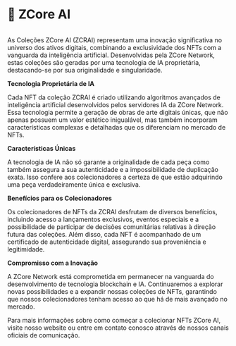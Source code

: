 # 🤖 ZCore AI

<figure><img src="../../.gitbook/assets/691e9a63-6902-4d01-86b5-82ba93d79593.png" alt=""><figcaption></figcaption></figure>

As Coleções ZCore AI (ZCRAI) representam uma inovação significativa no universo dos ativos digitais, combinando a exclusividade dos NFTs com a vanguarda da inteligência artificial. Desenvolvidas pela ZCore Network, estas coleções são geradas por uma tecnologia de IA proprietária, destacando-se por sua originalidade e singularidade.

**Tecnologia Proprietária de IA**

Cada NFT da coleção ZCRAI é criado utilizando algoritmos avançados de inteligência artificial desenvolvidos pelos servidores IA da ZCore Network. Essa tecnologia permite a geração de obras de arte digitais únicas, que não apenas possuem um valor estético inigualável, mas também incorporam características complexas e detalhadas que os diferenciam no mercado de NFTs.

**Características Únicas**

A tecnologia de IA não só garante a originalidade de cada peça como também assegura a sua autenticidade e a impossibilidade de duplicação exata. Isso confere aos colecionadores a certeza de que estão adquirindo uma peça verdadeiramente única e exclusiva.

**Benefícios para os Colecionadores**

Os colecionadores de NFTs da ZCRAI desfrutam de diversos benefícios, incluindo acesso a lançamentos exclusivos, eventos especiais e a possibilidade de participar de decisões comunitárias relativas à direção futura das coleções. Além disso, cada NFT é acompanhado de um certificado de autenticidade digital, assegurando sua proveniência e legitimidade.

**Compromisso com a Inovação**

A ZCore Network está comprometida em permanecer na vanguarda do desenvolvimento de tecnologia blockchain e IA. Continuaremos a explorar novas possibilidades e a expandir nossas coleções de NFTs, garantindo que nossos colecionadores tenham acesso ao que há de mais avançado no mercado.

Para mais informações sobre como começar a colecionar NFTs ZCore AI, visite nosso website ou entre em contato conosco através de nossos canais oficiais de comunicação.
